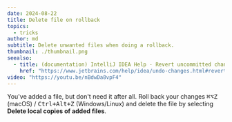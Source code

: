 ```yaml
---
date: 2024-08-22
title: Delete file on rollback
topics:
  - tricks
author: md
subtitle: Delete unwanted files when doing a rollback.
thumbnail: ./thumbnail.png
seealso:
  - title: (documentation) IntelliJ IDEA Help - Revert uncommitted changes
    href: "https://www.jetbrains.com/help/idea/undo-changes.html#revert-local-changes"
video: "https://youtu.be/nBdwDa8vpF4"
---
```


You've added a file, but don't need it after all. Roll back your changes <kbd>⌘⌥Z</kbd> (macOS) / <kbd>Ctrl+Alt+Z</kbd> (Windows/Linux) and delete the file by selecting **Delete local copies of added files**.
